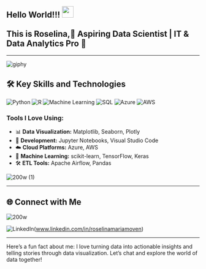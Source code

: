 <h2 align="left">
 <abc>
  <br>Hello World!!! <img src="https://user-images.githubusercontent.com/42378118/110234147-e3259600-7f4e-11eb-95be-0c4047144dea.gif" width="30"><br>
  <br> This is Roselina,🚀 Aspiring Data Scientist | IT & Data Analytics Pro 🌟 <br>  
 </abc>
</h2> 

---
![giphy](https://github.com/roselinamoven/roselinamoven/assets/41355680/98b6ede3-dbbb-45af-8d7a-ed78331d28f3)

## 🛠️ Key Skills and Technologies

![Python](https://img.shields.io/badge/Python-3670A0?style=for-the-badge&logo=python&logoColor=ffdd54)
![R](https://img.shields.io/badge/R-276DC3?style=for-the-badge&logo=r&logoColor=white)
![Machine Learning](https://img.shields.io/badge/Machine%20Learning-%23008080.svg?style=for-the-badge&logo=ml&logoColor=white)
![SQL](https://img.shields.io/badge/SQL-%23CC2927.svg?style=for-the-badge&logo=sql&logoColor=white)
![Azure](https://img.shields.io/badge/Microsoft%20Azure-0089D6?style=for-the-badge&logo=microsoft-azure&logoColor=white)
![AWS](https://img.shields.io/badge/Amazon%20AWS-232F3E?style=for-the-badge&logo=amazon-aws&logoColor=white)

### Tools I Love Using:

- 📊 **Data Visualization:** Matplotlib, Seaborn, Plotly
- 🚀 **Development:** Jupyter Notebooks, Visual Studio Code
- ☁️ **Cloud Platforms:** Azure, AWS
- 🧠 **Machine Learning:** scikit-learn, TensorFlow, Keras
- 🛠️ **ETL Tools:** Apache Airflow, Pandas

![200w (1)](https://github.com/roselinamoven/roselinamoven/assets/41355680/d337d094-10b1-4fc1-88f4-7c3de696fdf3)




---

## 🌐 Connect with Me

![200w](https://github.com/roselinamoven/roselinamoven/assets/41355680/c0b15ccb-4ed6-4bc6-8e38-0e12be0c7cd2)


![LinkedIn](https://img.shields.io/badge/LinkedIn-%230077B5.svg?style=for-the-badge&logo=linkedin&logoColor=white)(www.linkedin.com/in/roselinamariamoven)




---

Here’s a fun fact about me: I love turning data into actionable insights and telling stories through data visualization. Let’s chat and explore the world of data together!
